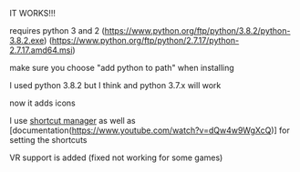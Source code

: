 IT WORKS!!!

requires python 3 and 2 (https://www.python.org/ftp/python/3.8.2/python-3.8.2.exe) (https://www.python.org/ftp/python/2.7.17/python-2.7.17.amd64.msi)

make sure you choose "add python to path" when installing

I used python 3.8.2 but I think and python 3.7.x will work

now it adds icons

I use [shortcut manager](https://github.com/CorporalQuesadilla/Steam-Shortcut-Manager) as well as [documentation(https://www.youtube.com/watch?v=dQw4w9WgXcQ)] for setting the shortcuts

VR support is added (fixed not working for some games)

